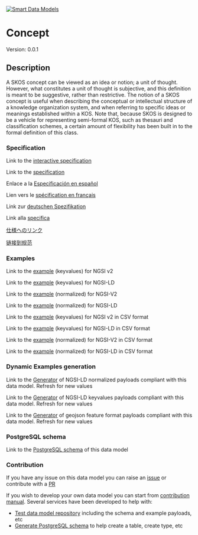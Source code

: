 [![Smart Data Models](https://smartdatamodels.org/wp-content/uploads/2022/01/SmartDataModels_logo.png "Logo")](https://smartdatamodels.org)
# Concept
Version: 0.0.1

## Description 

A SKOS concept can be viewed as an idea or notion; a unit of thought. However, what constitutes a unit of thought is subjective, and this definition is meant to be suggestive, rather than restrictive. The notion of a SKOS concept is useful when describing the conceptual or intellectual structure of a knowledge organization system, and when referring to specific ideas or meanings established within a KOS. Note that, because SKOS is designed to be a vehicle for representing semi-formal KOS, such as thesauri and classification schemes, a certain amount of flexibility has been built in to the formal definition of this class.
### Specification

Link to the [interactive specification](https://swagger.lab.fiware.org/?url=https://smart-data-models.github.io/dataModel.STAT-DCAT-AP/Concept/swagger.yaml)

Link to the [specification](https://github.com/smart-data-models/dataModel.STAT-DCAT-AP/blob/master/Concept/doc/spec.md)

Enlace a la [Especificación en español](https://github.com/smart-data-models/dataModel.STAT-DCAT-AP/blob/master/Concept/doc/spec_ES.md)

Lien vers le [spécification en français](https://github.com/smart-data-models/dataModel.STAT-DCAT-AP/blob/master/Concept/doc/spec_FR.md)

Link zur [deutschen Spezifikation](https://github.com/smart-data-models/dataModel.STAT-DCAT-AP/blob/master/Concept/doc/spec_DE.md)

Link alla [specifica](https://github.com/smart-data-models/dataModel.STAT-DCAT-AP/blob/master/Concept/doc/spec_IT.md)

[仕様へのリンク](https://github.com/smart-data-models/dataModel.STAT-DCAT-AP/blob/master/Concept/doc/spec_JA.md)

[链接到规范](https://github.com/smart-data-models/dataModel.STAT-DCAT-AP/blob/master/Concept/doc/spec_ZH.md)
### Examples

Link to the [example](https://smart-data-models.github.io/dataModel.STAT-DCAT-AP/Concept/examples/example.json) (keyvalues) for NGSI v2

Link to the [example](https://smart-data-models.github.io/dataModel.STAT-DCAT-AP/Concept/examples/example.jsonld) (keyvalues) for NGSI-LD

Link to the [example](https://smart-data-models.github.io/dataModel.STAT-DCAT-AP/Concept/examples/example-normalized.json) (normalized) for NGSI-V2

Link to the [example](https://smart-data-models.github.io/dataModel.STAT-DCAT-AP/Concept/examples/example-normalized.jsonld) (normalized) for NGSI-LD

Link to the [example](https://smart-data-models.github.io/dataModel.STAT-DCAT-AP/Concept/examples/example.json.csv) (keyvalues) for NGSI v2 in CSV format

Link to the [example](https://smart-data-models.github.io/dataModel.STAT-DCAT-AP/Concept/examples/example.jsonld.csv) (keyvalues) for NGSI-LD in CSV format

Link to the [example](https://smart-data-models.github.io/dataModel.STAT-DCAT-AP/Concept/examples/example-normalized.json.csv) (normalized) for NGSI-V2 in CSV format

Link to the [example](https://smart-data-models.github.io/dataModel.STAT-DCAT-AP/Concept/examples/example-normalized.jsonld.csv) (normalized) for NGSI-LD in CSV format
### Dynamic Examples generation

Link to the [Generator](https://smartdatamodels.org/extra/ngsi-ld_generator.php?schemaUrl=https://raw.githubusercontent.com/smart-data-models/dataModel.STAT-DCAT-AP/master/Concept/schema.json&email=info@smartdatamodels.org) of NGSI-LD normalized payloads compliant with this data model. Refresh for new values

Link to the [Generator](https://smartdatamodels.org/extra/ngsi-ld_generator_keyvalues.php?schemaUrl=https://raw.githubusercontent.com/smart-data-models/dataModel.STAT-DCAT-AP/master/Concept/schema.json&email=info@smartdatamodels.org) of NGSI-LD keyvalues payloads compliant with this data model. Refresh for new values

Link to the [Generator](https://smartdatamodels.org/extra/geojson_features_generator.php?schemaUrl=https://raw.githubusercontent.com/smart-data-models/dataModel.STAT-DCAT-AP/master/Concept/schema.json&email=info@smartdatamodels.org) of geojson feature format payloads compliant with this data model. Refresh for new values
### PostgreSQL schema

Link to the [PostgreSQL schema](https://smart-data-models.github.io/dataModel.STAT-DCAT-AP/Concept/schema.sql) of this data model
### Contribution

 If you have any issue on this data model you can raise an [issue](https://github.com/smart-data-models/dataModel.STAT-DCAT-AP/issues)  or contribute with a [PR](https://github.com/smart-data-models/dataModel.STAT-DCAT-AP/pulls)

 If you wish to develop your own data model you can start from [contribution manual](https://bit.ly/contribution_manual). Several services have been developed to help with: 
 - [Test data model repository](https://smartdatamodels.org/index.php/data-models-contribution-api/) including the schema and example payloads, etc
 - [Generate PostgreSQL schema](https://smartdatamodels.org/index.php/sql-service/) to help create a table, create type, etc